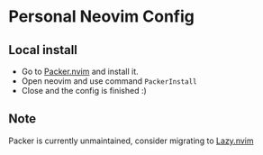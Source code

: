 # Personal Neovim Config

## Local install

* Go to [Packer.nvim](https://github.com/wbthomason/packer.nvim) and install it.
* Open neovim and use command `PackerInstall`
* Close and the config is finished :)

## Note

Packer is currently unmaintained, consider migrating to [Lazy.nvim](https://github.com/folke/lazy.nvim)
